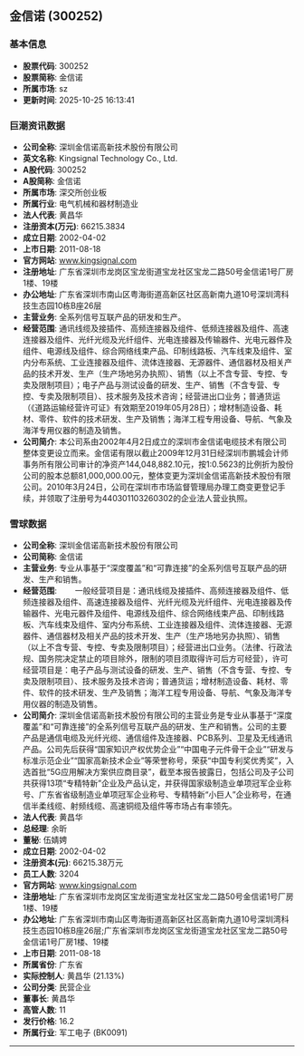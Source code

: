## 金信诺 (300252)

### 基本信息

- **股票代码**: 300252
- **股票简称**: 金信诺
- **所属市场**: sz
- **更新时间**: 2025-10-25 16:13:41

### 巨潮资讯数据

- **公司全称**: 深圳金信诺高新技术股份有限公司
- **英文名称**: Kingsignal Technology Co., Ltd.
- **A股代码**: 300252
- **A股简称**: 金信诺
- **所属市场**: 深交所创业板
- **所属行业**: 电气机械和器材制造业
- **法人代表**: 黄昌华
- **注册资本(万元)**: 66215.3834
- **成立日期**: 2002-04-02
- **上市日期**: 2011-08-18
- **官方网站**: www.kingsignal.com
- **注册地址**: 广东省深圳市龙岗区宝龙街道宝龙社区宝龙二路50号金信诺1号厂房1楼、19楼
- **办公地址**: 广东省深圳市南山区粤海街道高新区社区高新南九道10号深圳湾科技生态园10栋B座26层
- **主营业务**: 全系列信号互联产品的研发和生产。
- **经营范围**: 通讯线缆及接插件、高频连接器及组件、低频连接器及组件、高速连接器及组件、光纤光缆及光纤组件、光电连接器及传输器件、光电元器件及组件、电源线及组件、综合网络线束产品、印制线路板、汽车线束及组件、室内分布系统、工业连接器及组件、流体连接器、无源器件、通信器材及相关产品的技术开发、生产（生产场地另办执照）、销售（以上不含专营、专控、专卖及限制项目）；电子产品与测试设备的研发、生产、销售（不含专营、专控、专卖及限制项目）、技术服务及技术咨询；经营进出口业务；普通货运（《道路运输经营许可证》有效期至2019年05月28日）；增材制造设备、耗材、零件、软件的技术研发、生产及销售；海洋工程专用设备、导航、气象及海洋专用仪器的制造及销售。
- **公司简介**: 本公司系由2002年4月2日成立的深圳市金信诺电缆技术有限公司整体变更设立而来。金信诺有限以截止2009年12月31日经深圳市鹏城会计师事务所有限公司审计的净资产144,048,882.10元，按1:0.5623的比例折为股份公司的股本总额81,000,000.00元，整体变更为深圳金信诺高新技术股份有限公司。2010年3月24日，公司在深圳市市场监督管理局办理工商变更登记手续，并领取了注册号为440301103260302的企业法人营业执照。

### 雪球数据

- **公司全称**: 深圳金信诺高新技术股份有限公司
- **公司简称**: 金信诺
- **主营业务**: 专业从事基于“深度覆盖”和“可靠连接”的全系列信号互联产品的研发、生产和销售。
- **经营范围**: 　　一般经营项目是：通讯线缆及接插件、高频连接器及组件、低频连接器及组件、高速连接器及组件、光纤光缆及光纤组件、光电连接器及传输器件、光电元器件及组件、电源线及组件、综合网络线束产品、印制线路板、汽车线束及组件、室内分布系统、工业连接器及组件、流体连接器、无源器件、通信器材及相关产品的技术开发、生产（生产场地另办执照）、销售（以上不含专营、专控、专卖及限制项目）；经营进出口业务。（法律、行政法规、国务院决定禁止的项目除外，限制的项目须取得许可后方可经营），许可经营项目是：电子产品与测试设备的研发、生产、销售（不含专营、专控、专卖及限制项目）、技术服务及技术咨询；普通货运；增材制造设备、耗材、零件、软件的技术研发、生产及销售；海洋工程专用设备、导航、气象及海洋专用仪器的制造及销售。
- **公司简介**: 深圳金信诺高新技术股份有限公司的主营业务是专业从事基于“深度覆盖”和“可靠连接”的全系列信号互联产品的研发、生产和销售。公司的主要产品是通信电缆及光纤光缆、通信组件及连接器、PCB系列、卫星及无线通讯产品。公司先后获得“国家知识产权优势企业”“中国电子元件骨干企业”“研发与标准示范企业”“国家高新技术企业”等荣誉称号，荣获“中国专利奖优秀奖”，入选首批“5G应用解决方案供应商目录”，截至本报告披露日，包括公司及子公司共获得13项“专精特新”企业及产品认定，并获得国家级制造业单项冠军企业称号、广东省省级制造业单项冠军企业称号、专精特新“小巨人”企业称号，在通信半柔线缆、射频线缆、高速铜缆及组件等市场占有率领先。
- **法人代表**: 黄昌华
- **总经理**: 余昕
- **董秘**: 伍婧娉
- **成立日期**: 2002-04-02
- **注册资本(元)**: 66215.38万元
- **员工人数**: 3204
- **官方网站**: www.kingsignal.com
- **注册地址**: 广东省深圳市龙岗区宝龙街道宝龙社区宝龙二路50号金信诺1号厂房1楼、19楼
- **办公地址**: 广东省深圳市南山区粤海街道高新区社区高新南九道10号深圳湾科技生态园10栋B座26层;广东省深圳市龙岗区宝龙街道宝龙社区宝龙二路50号金信诺1号厂房1楼、19楼
- **上市日期**: 2011-08-18
- **所属省份**: 广东省
- **实际控制人**: 黄昌华 (21.13%)
- **公司分类**: 民营企业
- **董事长**: 黄昌华
- **高管人数**: 11
- **发行价格**: 16.2
- **所属行业**: 军工电子 (BK0091)

---
